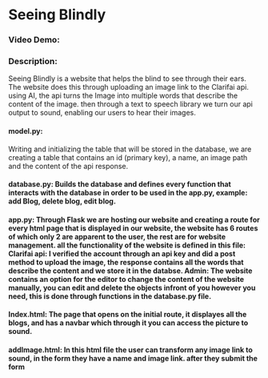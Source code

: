 # Seeing Blindly
### Video Demo:  <URL HERE>
### Description: 
  Seeing Blindly is a website that helps the blind to see through their ears. 
  The website does this through uploading an image link to the Clarifai api. 
  using AI, the api turns the Image into multiple words that describe the content of the image. 
  then through a text to speech library we turn our api output to sound, enabling our users to hear their images. 
#### model.py: 
  Writing and initializing the table that will be stored in the database, we are creating a table that contains an id (primary key), a name, an image path and the content of the api response.
#### database.py: Builds the database and defines every function that interacts with the database in order to be used in the app.py, example: add Blog, delete blog, edit blog.
#### app.py: Through Flask we are hosting our website and creating a route for every html page that is displayed in our website, the website has 6 routes of which only 2 are apparent to the user, the rest are for website management. all the functionality of the website is defined in this file: Clarifai api: I verified the account through an api key and did a post method to upload the image, the response contains all the words that describe the content and we store it in the databse. Admin: The website contains an option for the editor to change the content of the website manually, you can edit and delete the objects infront of you however you need, this is done through functions in the database.py file.
#### Index.html: The page that opens on the initial route, it displayes all the blogs, and has a navbar which through it you can access the picture to sound.
#### addImage.html: In this html file the user can transform any image link to sound, in the form they have a name and image link. after they submit the form 
